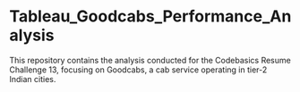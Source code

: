 # Tableau_Goodcabs_Performance_Analysis
This repository contains the analysis conducted for the Codebasics Resume Challenge 13, focusing on Goodcabs, a cab service operating in tier-2 Indian cities.
